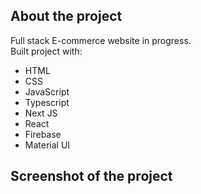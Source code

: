 ## __About the project__  
Full stack E-commerce website in progress.  
Built project with:   
 - HTML
 - CSS
 - JavaScript
 - Typescript
 - Next JS
 - React
 - Firebase
 - Material UI

## Screenshot of the project     
   
